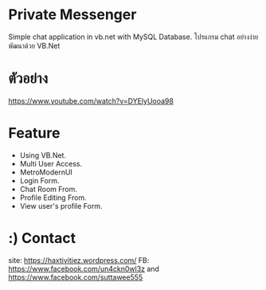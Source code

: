 # Private Messenger
Simple chat application in vb.net with MySQL Database.
โปรแกรม chat อย่างง่าย พัฒนาด้วย VB.Net
# ตัวอย่าง
https://www.youtube.com/watch?v=DYElyUooa98
# Feature
- Using VB.Net.
- Multi User Access.
- MetroModernUI
- Login Form.
- Chat Room From.
- Profile Editing From.
- View user's profile Form.

# :) Contact
site: https://haxtivitiez.wordpress.com/
FB: https://www.facebook.com/un4ckn0wl3z and https://www.facebook.com/suttawee555
